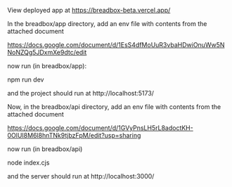 View deployed app at
https://breadbox-beta.vercel.app/

In the breadbox/app directory, add an env file with contents from the attached document

https://docs.google.com/document/d/1EsS4dfMoUuR3vbaHDwiOnuWw5NNoNZQg5JDxmXe9dtc/edit

now run (in breadbox/app):

npm run dev

and the project should run at http://localhost:5173/



Now, in the breadbox/api directory, add an env file with contents from the attached document

https://docs.google.com/document/d/1GVyPnsLH5rL8adoctKH-0OlUI8M6l8hnTNk9tjbzFpM/edit?usp=sharing

now run (in breadbox/api)

node index.cjs

and the server should run at http://localhost:3000/
